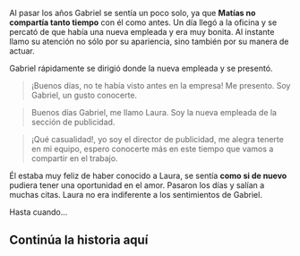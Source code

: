 Al pasar los años Gabriel se sentía un poco solo, ya que **Matías no compartía tanto tiempo** con
él como antes. Un día llegó a la oficina y se percató de que había una nueva empleada y era muy bonita. Al
instante llamo su atención no sólo por su apariencia, sino también por su manera de actuar.

Gabriel rápidamente se dirigió donde la nueva empleada y se presentó.

> ¡Buenos días, no te había visto antes en la empresa! Me presento. Soy Gabriel, un gusto
conocerte.

> Buenos días Gabriel, me llamo Laura. Soy la nueva empleada de la sección de publicidad.

> ¡Qué casualidad!, yo soy el director de publicidad, me alegra tenerte en mi equipo, espero
conocerte más en este tiempo que vamos a compartir en el trabajo.

Él estaba muy feliz de haber conocido a Laura, se sentía **como si de nuevo** pudiera tener una
oportunidad en el amor. Pasaron los días y salían a muchas citas. Laura no era indiferente a los
sentimientos de Gabriel.

Hasta cuando...

## Continúa la historia aquí
